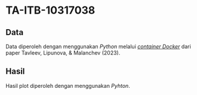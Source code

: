 # TA-ITB-10317038
## Data
Data diperoleh dengan menggunakan _Python_ melalui [_container Docker_](https://github.com/AndreyTavleev/DiscVerSt) dari paper Tavleev, Lipunova, & Malanchev (2023).

## Hasil
Hasil plot diperoleh dengan menggunakan _Pyhton_.
